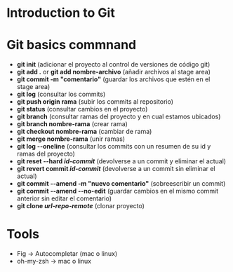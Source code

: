 # Introduction to Git

# Git basics commnand

- <strong>git init</strong> (adicionar el proyecto al control de versiones de código git)
- <strong>git add .</strong> or <strong>git add nombre-archivo</strong> (añadir archivos al stage area)
- <strong>git commit -m "comentario"</strong> (guardar los archivos que estén en el stage area)
- <strong>git log</strong> (consultar los commits)
- <strong>git push origin rama</strong> (subir los commits al repositorio)
- <strong>git status</strong> (consultar cambios en el proyecto)
- <strong>git branch</strong> (consultar ramas del proyecto y en cual estamos ubicados)
- <strong>git branch nombre-rama</strong> (crear rama)
- <strong>git checkout nombre-rama</strong> (cambiar de rama)
- <strong>git merge nombre-rama</strong> (unir ramas)
- <strong>git log --oneline</strong> (consultar los commits con un resumen de su id y ramas del proyecto)
- <strong>git reset --hard <i>id-commit</i></strong> (devolverse a un commit y eliminar el actual)
- <strong>git revert commit <i>id-commit</i></strong> (devolverse a un commit sin eliminar el actual)
- <strong>git commit --amend -m "nuevo comentario"</strong> (sobreescribir un commit)
- <strong>git commit --amend --no-edit</strong> (guardar cambios en el mismo commit anterior sin editar el comentario)
- <strong>git clone <i>url-repo-remote</i></strong> (clonar proyecto)

# Tools

- Fig -> Autocompletar (mac o linux)
- oh-my-zsh -> mac o linux
